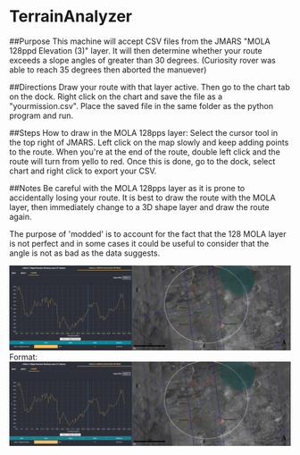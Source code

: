 # TerrainAnalyzer

##Purpose
This machine will accept CSV files from the JMARS "MOLA 128ppd Elevation (3)" layer. It will then determine whether your route exceeds a slope angles of greater than 30 degrees. (Curiosity rover was able to reach 35 degrees then aborted the manuever) 

##Directions
Draw your route with that layer active. Then go to the chart tab on the dock. Right click on the chart and save the file as a "yourmission.csv". Place the saved file in the same folder as the python program and run.

##Steps
How to draw in the MOLA 128pps layer:
Select the cursor tool in the top right of JMARS.
Left click on the map slowly and keep adding points to the route.
When you're at the end of the route, double left click and the route will turn from yello to red. 
Once this is done, go to the dock, select chart and right click to export your CSV.

##Notes
Be careful with the MOLA 128pps layer as it is prone to accidentally losing your route. It is best to draw the route with the MOLA layer, then immediately change to a 3D shape layer and draw the route again. 

The purpose of 'modded' is to account for the fact that the 128 MOLA layer is not perfect and in some cases it could be useful to consider that the angle is not as bad as the data suggests. 

![lzimage](/images/LZ3route.png)
Format: ![Alt Text](https://github.com/rscinto/TerrainAnalyzer/blob/master/images/LZ3route.PNG)